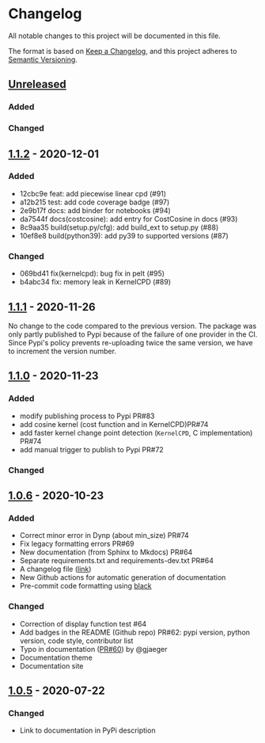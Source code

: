 # Changelog
All notable changes to this project will be documented in this file.

The format is based on [Keep a Changelog](https://keepachangelog.com/en/1.0.0/),
and this project adheres to [Semantic Versioning](https://semver.org/spec/v2.0.0.html).

## [Unreleased]

### Added

### Changed

## [1.1.2] - 2020-12-01

### Added

- 12cbc9e feat: add piecewise linear cpd (#91)
- a12b215 test: add code coverage badge (#97)
- 2e9b17f docs: add binder for notebooks (#94)
- da7544f docs(costcosine): add entry for CostCosine in docs (#93)
- 8c9aa35 build(setup.py/cfg):  add build_ext to setup.py (#88)
- 10ef8e8 build(python39): add py39 to supported versions (#87)

### Changed

- 069bd41 fix(kernelcpd): bug fix in pelt (#95)
- b4abc34 fix: memory leak in KernelCPD (#89)

## [1.1.1] - 2020-11-26

No change to the code compared to the previous version.
The package was only partly published to Pypi because of the failure of one provider in the CI.
Since Pypi's policy prevents re-uploading twice the same version, we have to increment the version number.

## [1.1.0] - 2020-11-23

### Added

- modify publishing process to Pypi PR#83
- add cosine kernel (cost function and in KernelCPD)PR#74
- add faster kernel change point detection (`KernelCPD`, C implementation) PR#74
- add manual trigger to publish to Pypi PR#72

### Changed

## [1.0.6] - 2020-10-23
### Added

- Correct minor error in Dynp (about min_size) PR#74
- Fix legacy formatting errors PR#69
- New documentation (from Sphinx to Mkdocs) PR#64
- Separate requirements.txt and requirements-dev.txt PR#64
- A changelog file ([link](https://github.com/deepcharles/ruptures/blob/master/CHANGELOG.md))
- New Github actions for automatic generation of documentation
- Pre-commit code formatting using [black](https://github.com/psf/black)

### Changed

- Correction of display function test #64
- Add badges in the README (Github repo) PR#62: pypi version, python version, code style, contributor list
- Typo in documentation ([PR#60](https://github.com/deepcharles/ruptures/pull/60)) by @gjaeger
- Documentation theme
- Documentation site

## [1.0.5] - 2020-07-22
### Changed
- Link to documentation in PyPi description

[Unreleased]: https://github.com/deepcharles/ruptures/compare/v1.1.2...HEAD
[1.1.2]: https://github.com/deepcharles/ruptures/compare/v1.1.1...v1.1.2
[1.1.1]: https://github.com/deepcharles/ruptures/compare/v1.1.0...v1.1.1
[1.1.0]: https://github.com/deepcharles/ruptures/compare/v1.0.6...v1.1.0
[1.0.6]: https://github.com/deepcharles/ruptures/compare/v1.0.5...v1.0.6
[1.0.5]: https://github.com/deepcharles/ruptures/compare/v1.0.4...v1.0.5
